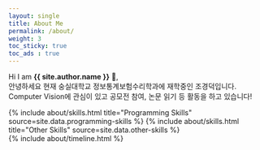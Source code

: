 ```yaml
---
layout: single
title: About Me
permalink: /about/
weight: 3
toc_sticky: true
toc_ads : true
---
```


Hi I am **{{ site.author.name }}** :wave:,<br>
안녕하세요 현재 숭실대학교 정보통계보험수리학과에 재학중인 조경덕입니다.
Computer Vision에 관심이 있고 공모전 참여, 논문 읽기 등 활동을 하고 있습니다!


<div class="row">
{% include about/skills.html title="Programming Skills" source=site.data.programming-skills %}
{% include about/skills.html title="Other Skills" source=site.data.other-skills %}
</div>

<div class="row">
{% include about/timeline.html %}
</div>